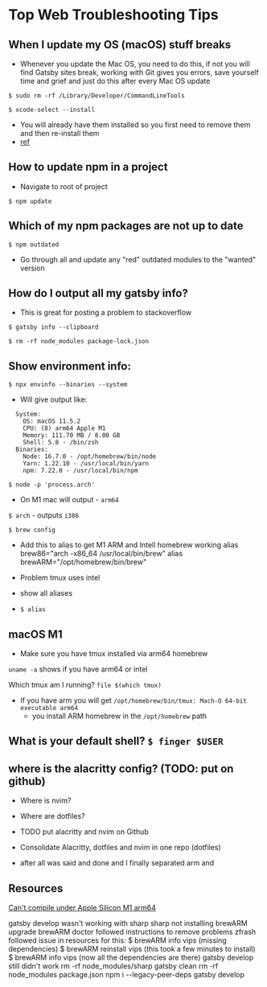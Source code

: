 # Top Web Troubleshooting Tips
## When I update my OS (macOS) stuff breaks
* Whenever you update the Mac OS, you need to do this, if not you will find Gatsby sites break, working with Git gives you errors, save yourself time and grief and just do this after every Mac OS update

`$ sudo rm -rf /Library/Developer/CommandLineTools`

`$ xcode-select --install`

* You will already have them installed so you first need to remove them and then re-install them
* [ref](https://stackoverflow.com/questions/34617452/how-to-update-xcode-from-command-line)

## How to update npm in a project
* Navigate to root of project

`$ npm update`

## Which of my npm packages are not up to date
`$ npm outdated`

* Go through all and update any "red" outdated modules to the "wanted" version 

## How do I output all my gatsby info?
* This is great for posting a problem to stackoverflow

`$ gatsby info --clipboard`


`$ rm -rf node_modules package-lock.json`

## Show environment info:
`$ npx envinfo --binaries --system`

* Will give output like:

```
  System:
    OS: macOS 11.5.2
    CPU: (8) arm64 Apple M1
    Memory: 111.70 MB / 8.00 GB
    Shell: 5.8 - /bin/zsh
  Binaries:
    Node: 16.7.0 - /opt/homebrew/bin/node
    Yarn: 1.22.10 - /usr/local/bin/yarn
    npm: 7.22.0 - /usr/local/bin/npm
```

`$ node -p 'process.arch'`

* On M1 mac will output - `arm64`

`$ arch` - outputs `i386`


`$ brew config`

* Add this to alias to get M1 ARM and Intell homebrew working
alias brew86="arch -x86_64 /usr/local/bin/brew"
alias brewARM="/opt/homebrew/bin/brew"

* Problem tmux uses intel

* show all aliases
* `$ alias`

## macOS M1
* Make sure you have tmux installed via arm64 homebrew

`uname -a` shows if you have arm64 or intel

Which tmux am I running? `file $(which tmux)`

* If you have arm you will get `/opt/homebrew/bin/tmux: Mach-O 64-bit executable arm64`
  - you install ARM homebrew in the `/opt/homebrew` path

## What is your default shell?  `$ finger $USER`

## where is the alacritty config? (TODO: put on github)
* Where is nvim?
* Where are dotfiles?
* TODO put alacritty and nvim on Github
* Consolidate Alacritty, dotfiles and nvim in one repo (dotfiles)

* after all was said and done and I finally separated arm and 
## Resources
<a href="https://github.com/lovell/sharp/issues/2460" target="_blank">Can't compile under Apple Silicon M1 arm64</a>

gatsby develop wasn't working with sharp
sharp not installing
brewARM upgrade
brewARM doctor
followed instructions to remove problems
zfrash
followed issue in resources for this:
$ brewARM info vips (missing dependencies)
$ brewARM reinstall vips (this took a few minutes to install)
$ brewARM info vips (now all the dependencies are there)
gatsby develop still didn't work
rm -rf node_modules/sharp
gatsby clean
rm -rf node_modules package.json
npm i --legacy-peer-deps
gatsby develop
